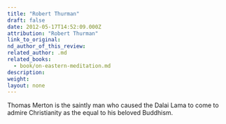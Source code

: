 ```yaml
---
title: "Robert Thurman"
draft: false
date: 2012-05-17T14:52:09.000Z
attribution: "Robert Thurman"
link_to_original:
nd_author_of_this_review:
related_author: .md
related_books:
  - book/on-eastern-meditation.md
description:
weight:
layout: none
---
```

Thomas Merton is the saintly man who caused the Dalai Lama to come to admire Christianity as the equal to his beloved Buddhism.

